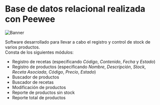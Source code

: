 # Base de datos relacional realizada con Peewee
![Banner](https://warehouse-camo.ingress.cmh1.psfhosted.org/2476deb0c7f7032463ca29214a7aeb3a8647a837/687474703a2f2f692e696d6775722e636f6d2f7a68636f542e706e67)

Software desarrollado para llevar a cabo el registro y control de stock de varios productos.</br>
Consta de los siguientes módulos:
- Registro de recetas (especificando *Código*, *Contenido*, *Fecha* y *Estado*)
- Registro de productos (especificando *Nombre*, *Descripción*, *Stock*, *Receta Asociada*, *Código*, *Precio*, *Estado*)
- Buscador de productos
- Buscador de recetas
- Modificación de productos
- Reporte de productos sin stock
- Reporte total de productos
